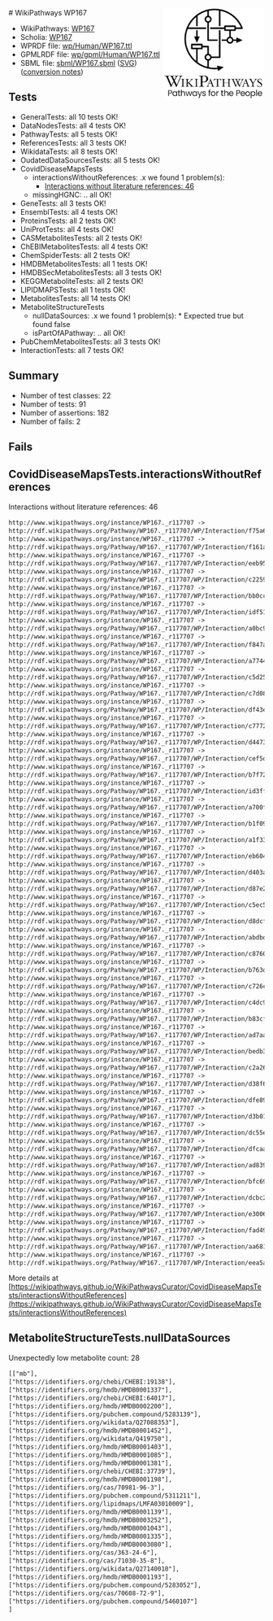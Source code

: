 <img style="float: right; width: 200px" src="logo.png" />
# WikiPathways WP167

* WikiPathways: [WP167](https://identifiers.org/wikipathways:WP167)
* Scholia: [WP167](https://scholia.toolforge.org/wikipathways/WP167)
* WPRDF file: [wp/Human/WP167.ttl](../wp/Human/WP167.ttl)
* GPMLRDF file: [wp/gpml/Human/WP167.ttl](../wp/gpml/Human/WP167.ttl)
* SBML file: [sbml/WP167.sbml](../sbml/WP167.sbml) ([SVG](../sbml/WP167.svg)) ([conversion notes](../sbml/WP167.txt))

## Tests
* GeneralTests: all 10 tests OK!
* DataNodesTests: all 4 tests OK!
* PathwayTests: all 5 tests OK!
* ReferencesTests: all 3 tests OK!
* WikidataTests: all 8 tests OK!
* OudatedDataSourcesTests: all 5 tests OK!
* CovidDiseaseMapsTests
    * interactionsWithoutReferences: .x we found 1 problem(s):
        * [Interactions without literature references: 46](#9701cd44)
    * missingHGNC: .. all OK!
* GeneTests: all 3 tests OK!
* EnsemblTests: all 4 tests OK!
* ProteinsTests: all 2 tests OK!
* UniProtTests: all 4 tests OK!
* CASMetabolitesTests: all 2 tests OK!
* ChEBIMetabolitesTests: all 4 tests OK!
* ChemSpiderTests: all 2 tests OK!
* HMDBMetabolitesTests: all 1 tests OK!
* HMDBSecMetabolitesTests: all 3 tests OK!
* KEGGMetaboliteTests: all 2 tests OK!
* LIPIDMAPSTests: all 1 tests OK!
* MetabolitesTests: all 14 tests OK!
* MetaboliteStructureTests
    * nullDataSources: .x we found 1 problem(s):
            * Expected true but found false
    * isPartOfAPathway: .. all OK!
* PubChemMetabolitesTests: all 3 tests OK!
* InteractionTests: all 7 tests OK!


## Summary

* Number of test classes: 22
* Number of tests: 91
* Number of assertions: 182
* Number of fails: 2

## Fails

<a name="9701cd44" />

## CovidDiseaseMapsTests.interactionsWithoutReferences

Interactions without literature references: 46
```
http://www.wikipathways.org/instance/WP167._r117707 -> http://rdf.wikipathways.org/Pathway/WP167._r117707/WP/Interaction/f75a6
http://www.wikipathways.org/instance/WP167._r117707 -> http://rdf.wikipathways.org/Pathway/WP167._r117707/WP/Interaction/f161a
http://www.wikipathways.org/instance/WP167._r117707 -> http://rdf.wikipathways.org/Pathway/WP167._r117707/WP/Interaction/eeb95
http://www.wikipathways.org/instance/WP167._r117707 -> http://rdf.wikipathways.org/Pathway/WP167._r117707/WP/Interaction/c2259
http://www.wikipathways.org/instance/WP167._r117707 -> http://rdf.wikipathways.org/Pathway/WP167._r117707/WP/Interaction/bb0cc
http://www.wikipathways.org/instance/WP167._r117707 -> http://rdf.wikipathways.org/Pathway/WP167._r117707/WP/Interaction/idf51d0fb9
http://www.wikipathways.org/instance/WP167._r117707 -> http://rdf.wikipathways.org/Pathway/WP167._r117707/WP/Interaction/a0bc9
http://www.wikipathways.org/instance/WP167._r117707 -> http://rdf.wikipathways.org/Pathway/WP167._r117707/WP/Interaction/f847a
http://www.wikipathways.org/instance/WP167._r117707 -> http://rdf.wikipathways.org/Pathway/WP167._r117707/WP/Interaction/a7744
http://www.wikipathways.org/instance/WP167._r117707 -> http://rdf.wikipathways.org/Pathway/WP167._r117707/WP/Interaction/c5d25
http://www.wikipathways.org/instance/WP167._r117707 -> http://rdf.wikipathways.org/Pathway/WP167._r117707/WP/Interaction/c7d08
http://www.wikipathways.org/instance/WP167._r117707 -> http://rdf.wikipathways.org/Pathway/WP167._r117707/WP/Interaction/df43e
http://www.wikipathways.org/instance/WP167._r117707 -> http://rdf.wikipathways.org/Pathway/WP167._r117707/WP/Interaction/c7772
http://www.wikipathways.org/instance/WP167._r117707 -> http://rdf.wikipathways.org/Pathway/WP167._r117707/WP/Interaction/d4473
http://www.wikipathways.org/instance/WP167._r117707 -> http://rdf.wikipathways.org/Pathway/WP167._r117707/WP/Interaction/cef5d
http://www.wikipathways.org/instance/WP167._r117707 -> http://rdf.wikipathways.org/Pathway/WP167._r117707/WP/Interaction/b7f72
http://www.wikipathways.org/instance/WP167._r117707 -> http://rdf.wikipathways.org/Pathway/WP167._r117707/WP/Interaction/id3ff9fdaf
http://www.wikipathways.org/instance/WP167._r117707 -> http://rdf.wikipathways.org/Pathway/WP167._r117707/WP/Interaction/a700f
http://www.wikipathways.org/instance/WP167._r117707 -> http://rdf.wikipathways.org/Pathway/WP167._r117707/WP/Interaction/b1f09
http://www.wikipathways.org/instance/WP167._r117707 -> http://rdf.wikipathways.org/Pathway/WP167._r117707/WP/Interaction/a1f33
http://www.wikipathways.org/instance/WP167._r117707 -> http://rdf.wikipathways.org/Pathway/WP167._r117707/WP/Interaction/eb604
http://www.wikipathways.org/instance/WP167._r117707 -> http://rdf.wikipathways.org/Pathway/WP167._r117707/WP/Interaction/d403a
http://www.wikipathways.org/instance/WP167._r117707 -> http://rdf.wikipathways.org/Pathway/WP167._r117707/WP/Interaction/d87e2
http://www.wikipathways.org/instance/WP167._r117707 -> http://rdf.wikipathways.org/Pathway/WP167._r117707/WP/Interaction/c5ec5
http://www.wikipathways.org/instance/WP167._r117707 -> http://rdf.wikipathways.org/Pathway/WP167._r117707/WP/Interaction/d8dcf
http://www.wikipathways.org/instance/WP167._r117707 -> http://rdf.wikipathways.org/Pathway/WP167._r117707/WP/Interaction/abdbd
http://www.wikipathways.org/instance/WP167._r117707 -> http://rdf.wikipathways.org/Pathway/WP167._r117707/WP/Interaction/c8760
http://www.wikipathways.org/instance/WP167._r117707 -> http://rdf.wikipathways.org/Pathway/WP167._r117707/WP/Interaction/b763d
http://www.wikipathways.org/instance/WP167._r117707 -> http://rdf.wikipathways.org/Pathway/WP167._r117707/WP/Interaction/c726c
http://www.wikipathways.org/instance/WP167._r117707 -> http://rdf.wikipathways.org/Pathway/WP167._r117707/WP/Interaction/c4dc9
http://www.wikipathways.org/instance/WP167._r117707 -> http://rdf.wikipathways.org/Pathway/WP167._r117707/WP/Interaction/b83cf
http://www.wikipathways.org/instance/WP167._r117707 -> http://rdf.wikipathways.org/Pathway/WP167._r117707/WP/Interaction/ad7aa
http://www.wikipathways.org/instance/WP167._r117707 -> http://rdf.wikipathways.org/Pathway/WP167._r117707/WP/Interaction/bedb3
http://www.wikipathways.org/instance/WP167._r117707 -> http://rdf.wikipathways.org/Pathway/WP167._r117707/WP/Interaction/c2a26
http://www.wikipathways.org/instance/WP167._r117707 -> http://rdf.wikipathways.org/Pathway/WP167._r117707/WP/Interaction/d38f6
http://www.wikipathways.org/instance/WP167._r117707 -> http://rdf.wikipathways.org/Pathway/WP167._r117707/WP/Interaction/dfe89
http://www.wikipathways.org/instance/WP167._r117707 -> http://rdf.wikipathways.org/Pathway/WP167._r117707/WP/Interaction/d3b01
http://www.wikipathways.org/instance/WP167._r117707 -> http://rdf.wikipathways.org/Pathway/WP167._r117707/WP/Interaction/dc55e
http://www.wikipathways.org/instance/WP167._r117707 -> http://rdf.wikipathways.org/Pathway/WP167._r117707/WP/Interaction/dfcaa
http://www.wikipathways.org/instance/WP167._r117707 -> http://rdf.wikipathways.org/Pathway/WP167._r117707/WP/Interaction/ad839
http://www.wikipathways.org/instance/WP167._r117707 -> http://rdf.wikipathways.org/Pathway/WP167._r117707/WP/Interaction/bfc69
http://www.wikipathways.org/instance/WP167._r117707 -> http://rdf.wikipathways.org/Pathway/WP167._r117707/WP/Interaction/dcbc2
http://www.wikipathways.org/instance/WP167._r117707 -> http://rdf.wikipathways.org/Pathway/WP167._r117707/WP/Interaction/e3006
http://www.wikipathways.org/instance/WP167._r117707 -> http://rdf.wikipathways.org/Pathway/WP167._r117707/WP/Interaction/fad49
http://www.wikipathways.org/instance/WP167._r117707 -> http://rdf.wikipathways.org/Pathway/WP167._r117707/WP/Interaction/aa681
http://www.wikipathways.org/instance/WP167._r117707 -> http://rdf.wikipathways.org/Pathway/WP167._r117707/WP/Interaction/eea5a
```

More details at [https://wikipathways.github.io/WikiPathwaysCurator/CovidDiseaseMapsTests/interactionsWithoutReferences](https://wikipathways.github.io/WikiPathwaysCurator/CovidDiseaseMapsTests/interactionsWithoutReferences)

<a name="919041b0" />

## MetaboliteStructureTests.nullDataSources

Unexpectedly low metabolite count: 28
```
[["mb"],
["https://identifiers.org/chebi/CHEBI:19138"],
["https://identifiers.org/hmdb/HMDB0001337"],
["https://identifiers.org/chebi/CHEBI:64017"],
["https://identifiers.org/hmdb/HMDB0002200"],
["https://identifiers.org/pubchem.compound/5283139"],
["https://identifiers.org/wikidata/Q27088353"],
["https://identifiers.org/hmdb/HMDB0001452"],
["https://identifiers.org/wikidata/Q419750"],
["https://identifiers.org/hmdb/HMDB0001403"],
["https://identifiers.org/hmdb/HMDB0001085"],
["https://identifiers.org/hmdb/HMDB0001381"],
["https://identifiers.org/chebi/CHEBI:37739"],
["https://identifiers.org/hmdb/HMDB0001198"],
["https://identifiers.org/cas/70981-96-3"],
["https://identifiers.org/pubchem.compound/5311211"],
["https://identifiers.org/lipidmaps/LMFA03010009"],
["https://identifiers.org/hmdb/HMDB0001139"],
["https://identifiers.org/hmdb/HMDB0003252"],
["https://identifiers.org/hmdb/HMDB0001043"],
["https://identifiers.org/hmdb/HMDB0001335"],
["https://identifiers.org/hmdb/HMDB0003080"],
["https://identifiers.org/cas/363-24-6"],
["https://identifiers.org/cas/71030-35-8"],
["https://identifiers.org/wikidata/Q27140010"],
["https://identifiers.org/hmdb/HMDB0001193"],
["https://identifiers.org/pubchem.compound/5283052"],
["https://identifiers.org/cas/70608-72-9"],
["https://identifiers.org/pubchem.compound/5460107"]
]
```

